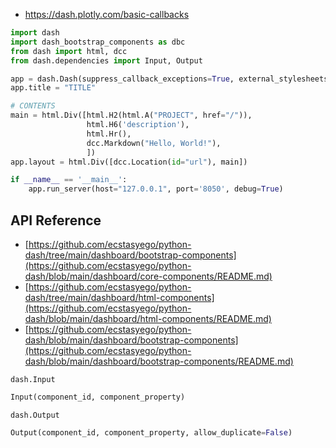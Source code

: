 - https://dash.plotly.com/basic-callbacks

```python
import dash
import dash_bootstrap_components as dbc
from dash import html, dcc
from dash.dependencies import Input, Output

app = dash.Dash(suppress_callback_exceptions=True, external_stylesheets=[dbc.themes.BOOTSTRAP])
app.title = "TITLE"

# CONTENTS
main = html.Div([html.H2(html.A("PROJECT", href="/")),
                 html.H6('description'),
                 html.Hr(),
                 dcc.Markdown("Hello, World!"),
                 ])
app.layout = html.Div([dcc.Location(id="url"), main])

if __name__ == '__main__':
    app.run_server(host="127.0.0.1", port='8050', debug=True)
```


## API Reference
- [https://github.com/ecstasyego/python-dash/tree/main/dashboard/bootstrap-components](https://github.com/ecstasyego/python-dash/blob/main/dashboard/core-components/README.md)
- [https://github.com/ecstasyego/python-dash/tree/main/dashboard/html-components](https://github.com/ecstasyego/python-dash/blob/main/dashboard/html-components/README.md)
- [https://github.com/ecstasyego/python-dash/blob/main/dashboard/bootstrap-components](https://github.com/ecstasyego/python-dash/blob/main/dashboard/bootstrap-components/README.md)

`dash.Input`
```python
Input(component_id, component_property)
```
`dash.Output`
```python
Output(component_id, component_property, allow_duplicate=False)
```
